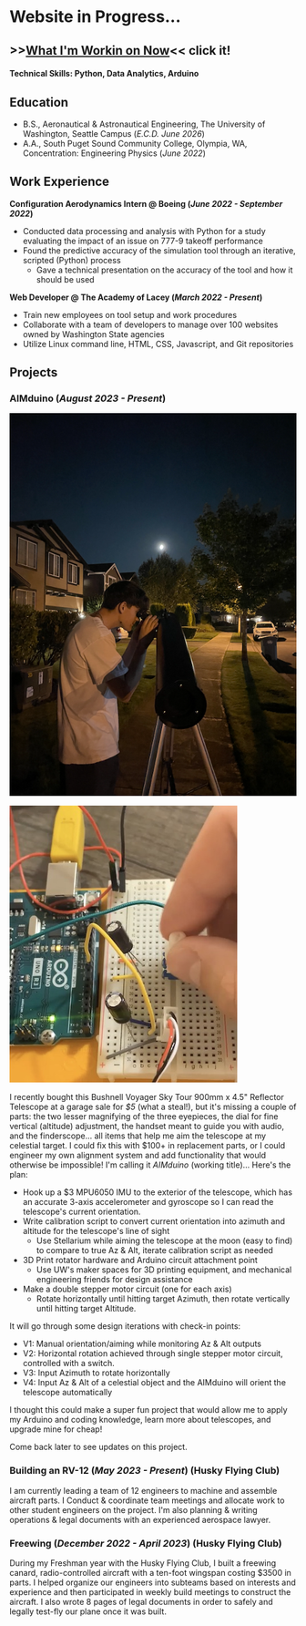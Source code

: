 # Website in Progress...

## >>[What I'm Workin on Now](https://github.com/jimmyfowler/jimmyfowler.github.io/blob/main/README.md#aimduino-project-in-progress-august-2023---present)<< click it!

#### Technical Skills: Python, Data Analytics, Arduino

## Education			        		
- B.S., Aeronautical & Astronautical Engineering, The University of Washington, Seattle Campus (_E.C.D. June 2026_)
- A.A., South Puget Sound Community College, Olympia, WA, Concentration: Engineering Physics (_June 2022_)

## Work Experience
**Configuration Aerodynamics Intern @ Boeing (_June 2022 - September 2022_)**
- Conducted data processing and analysis with Python for a study evaluating the impact of an issue on 777-9 takeoff performance
- Found the predictive accuracy of the simulation tool through an iterative, scripted (Python) process
  - Gave a technical presentation on the accuracy of the tool and how it should be used

**Web Developer @ The Academy of Lacey (_March 2022 - Present_)**
- Train new employees on tool setup and work procedures
- Collaborate with a team of developers to manage over 100 websites owned by Washington State agencies 
- Utilize Linux command line, HTML, CSS, Javascript, and Git repositories


## Projects
### AIMduino (_August 2023 - Present_)
![Telescope](img/Telescope.png)

![Arduino Kit](img/Arduino.jpg)

I recently bought this Bushnell Voyager Sky Tour 900mm x 4.5" Reflector Telescope at a garage sale for *$5* (what a steal!), but it's missing a couple of parts: the two lesser magnifying of the three eyepieces, the dial for fine vertical (altitude) adjustment, the handset meant to guide you with audio, and the finderscope... all items that help me aim the telescope at my celestial target. I could fix this with $100+ in replacement parts, or I could engineer my own alignment system and add functionality that would otherwise be impossible!
I'm calling it *AIMduino* (working title)... Here's the plan:
- Hook up a $3 MPU6050 IMU to the exterior of the telescope, which has an accurate 3-axis accelerometer and gyroscope so I can read the telescope's current orientation.
- Write calibration script to convert current orientation into azimuth and altitude for the telescope's line of sight
  - Use Stellarium while aiming the telescope at the moon (easy to find) to compare to true Az & Alt, iterate calibration script as needed
- 3D Print rotator hardware and Arduino circuit attachment point
  - Use UW's maker spaces for 3D printing equipment, and mechanical engineering friends for design assistance
- Make a double stepper motor circuit (one for each axis)
  - Rotate horizontally until hitting target Azimuth, then rotate vertically until hitting target Altitude. 

It will go through some design iterations with check-in points:
- V1: Manual orientation/aiming while monitoring Az & Alt outputs
- V2: Horizontal rotation achieved through single stepper motor circuit, controlled with a switch. 
- V3: Input Azimuth to rotate horizontally
- V4: Input Az & Alt of a celestial object and the AIMduino will orient the telescope automatically

I thought this could make a super fun project that would allow me to apply my Arduino and coding knowledge, learn more about telescopes, and upgrade mine for cheap!

Come back later to see updates on this project.

### Building an RV-12 (_May 2023 - Present_) (Husky Flying Club)
I am currently leading a team of 12 engineers to machine and assemble aircraft parts. I Conduct & coordinate team meetings and allocate work to other student engineers on the project. I'm also planning & writing operations & legal documents with an experienced aerospace lawyer.

### Freewing (_December 2022 - April 2023_) (Husky Flying Club)
During my Freshman year with the Husky Flying Club, I built a freewing canard, radio-controlled aircraft with a ten-foot wingspan costing $3500 in parts. I helped organize our engineers into subteams based on interests and experience and then participated in weekly build meetings to construct the aircraft. I also wrote 8 pages of legal documents in order to safely and legally test-fly our plane once it was built.





